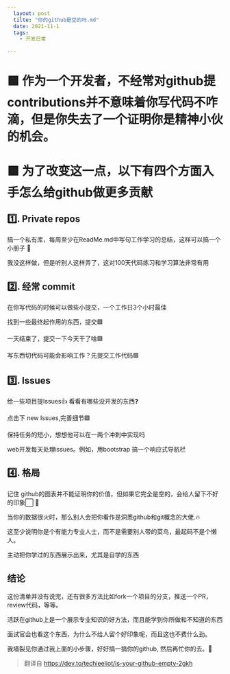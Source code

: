 ```yaml
---
  layout: post
  tilte: "你的github是空的吗.md"
  date: 2021-11-1
  tags: 
    - 开发日常

---
```

# 🟩 作为一个开发者，不经常对github提contributions并不意味着你写代码不咋滴，但是你失去了一个证明你是精神小伙的机会。
# 🟩 为了改变这一点，以下有四个方面入手怎么给github做更多贡献
## 1️⃣. Private repos
搞一个私有库，每周至少在ReadMe.md中写句工作学习的总结，这样可以搞一个小册子 📓

我没这样做，但是听别人这样弄了，这对100天代码练习和学习算法非常有用
## 2️⃣. 经常 commit
在你写代码的时候可以做些小提交，一个工作日3个小时最佳

找到一些最终起作用的东西，提交🟩

一天结束了，提交一下今天干了啥🟩

写东西切代码可能会影响工作？先提交工作代码🟩
## 3️⃣. Issues
给一些项目提Issues👍
看看有哪些没开发的东西❓

点击下 new Issues,完善细节🟩

保持任务的短小，想想他可以在一两个冲刺中实现吗

web开发每天处理issues。例如，用bootstrap 搞一个响应式导航栏
## 4️⃣. 格局
记住 github的图表并不能证明你的价值，但如果它完全是空的，会给人留下不好的印象⬜️ 😬

当你的数据很火时，那么别人会把你看作是洞悉github和git概念的大佬.🔥

这至少说明你是个有能力专业人士，而不是需要别人带的菜鸟，最起码不是个懒人。

主动把你学过的东西展示出来，尤其是自学的东西
## 结论
这份清单并没有说完，还有很多方法比如fork一个项目的分支，推送一个PR，review代码，等等。

活跃在github上是一个展示专业知识的好方法，而且能学到你所做和不知道的东西

面试官会也看这个东西，为什么不给人留个好印象呢，而且这也不费什么劲。

我墙裂见你通过我上面的小步骤，好好搞一搞你的github,  然后再忙你的去。🌳
>翻译自 https://dev.to/techieeliot/is-your-github-empty-2gkh